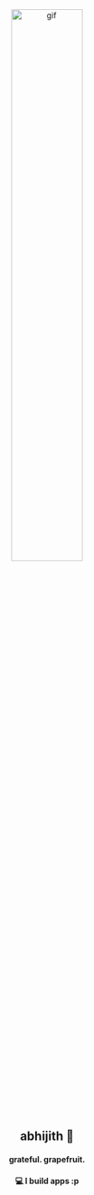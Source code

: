 <div align="center">

  <img src="https://github.com/user-attachments/assets/b27d7540-4516-4170-8e38-9211fc1c3f84" alt="gif" width="50%" style="max-width: 50%; height: auto;">

<h2>abhijith 👾</h2>

#### grateful. grapefruit.
#### 💻 I build **apps** :p 


